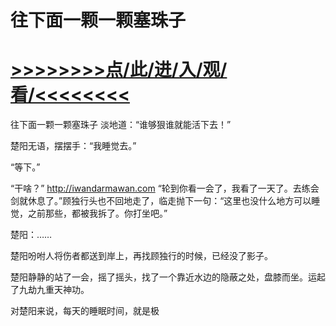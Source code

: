 # 往下面一颗一颗塞珠子

# <a href="https://github.com/dangole/dfs/issues/1">>>>>>>>>点/此/进/入/观/看/<<<<<<<<</a>

往下面一颗一颗塞珠子
淡地道：“谁够狠谁就能活下去！”

楚阳无语，摆摆手：“我睡觉去。”

“等下。”

“干啥？”
http://iwandarmawan.com
“轮到你看一会了，我看了一天了。去练会剑就休息了。”顾独行头也不回地走了，临走抛下一句：“这里也没什么地方可以睡觉，之前那些，都被我拆了。你打坐吧。”

楚阳：……

楚阳吩咐人将伤者都送到岸上，再找顾独行的时候，已经没了影子。

楚阳静静的站了一会，摇了摇头，找了一个靠近水边的隐蔽之处，盘膝而坐。运起了九劫九重天神功。

对楚阳来说，每天的睡眠时间，就是极
